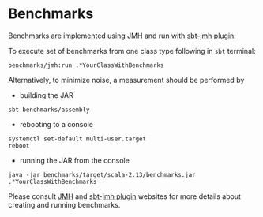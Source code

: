 # Benchmarks

Benchmarks are implemented using [JMH](http://openjdk.java.net/projects/code-tools/jmh) and
run with [sbt-jmh plugin](https://github.com/ktoso/sbt-jmh).

To execute set of benchmarks from one class type following in `sbt` terminal:

```
benchmarks/jmh:run .*YourClassWithBenchmarks
```

Alternatively, to minimize noise, a measurement should be performed by

- building the JAR

```
sbt benchmarks/assembly
```

- rebooting to a console

```
systemctl set-default multi-user.target
reboot
```

- running the JAR from the console

```
java -jar benchmarks/target/scala-2.13/benchmarks.jar .*YourClassWithBenchmarks
```

Please consult [JMH](http://openjdk.java.net/projects/code-tools/jmh) and [sbt-jmh plugin](https://github.com/ktoso/sbt-jmh)
websites for more details about creating and running benchmarks.

